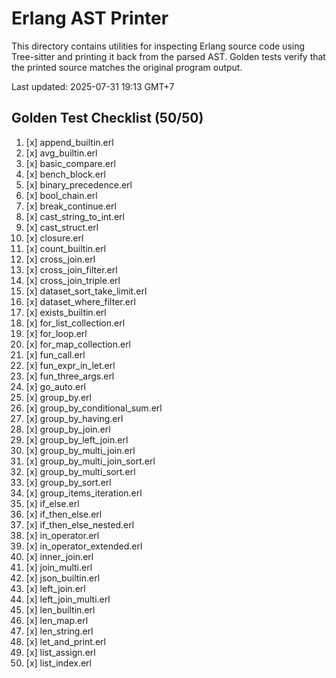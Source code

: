 # Erlang AST Printer

This directory contains utilities for inspecting Erlang source code using Tree-sitter and printing it back from the parsed AST. Golden tests verify that the printed source matches the original program output.

Last updated: 2025-07-31 19:13 GMT+7

## Golden Test Checklist (50/50)
1. [x] append_builtin.erl
2. [x] avg_builtin.erl
3. [x] basic_compare.erl
4. [x] bench_block.erl
5. [x] binary_precedence.erl
6. [x] bool_chain.erl
7. [x] break_continue.erl
8. [x] cast_string_to_int.erl
9. [x] cast_struct.erl
10. [x] closure.erl
11. [x] count_builtin.erl
12. [x] cross_join.erl
13. [x] cross_join_filter.erl
14. [x] cross_join_triple.erl
15. [x] dataset_sort_take_limit.erl
16. [x] dataset_where_filter.erl
17. [x] exists_builtin.erl
18. [x] for_list_collection.erl
19. [x] for_loop.erl
20. [x] for_map_collection.erl
21. [x] fun_call.erl
22. [x] fun_expr_in_let.erl
23. [x] fun_three_args.erl
24. [x] go_auto.erl
25. [x] group_by.erl
26. [x] group_by_conditional_sum.erl
27. [x] group_by_having.erl
28. [x] group_by_join.erl
29. [x] group_by_left_join.erl
30. [x] group_by_multi_join.erl
31. [x] group_by_multi_join_sort.erl
32. [x] group_by_multi_sort.erl
33. [x] group_by_sort.erl
34. [x] group_items_iteration.erl
35. [x] if_else.erl
36. [x] if_then_else.erl
37. [x] if_then_else_nested.erl
38. [x] in_operator.erl
39. [x] in_operator_extended.erl
40. [x] inner_join.erl
41. [x] join_multi.erl
42. [x] json_builtin.erl
43. [x] left_join.erl
44. [x] left_join_multi.erl
45. [x] len_builtin.erl
46. [x] len_map.erl
47. [x] len_string.erl
48. [x] let_and_print.erl
49. [x] list_assign.erl
50. [x] list_index.erl
